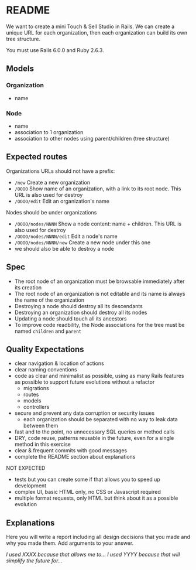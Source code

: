 # README

We want to create a mini Touch & Sell Studio in Rails. We can create a unique URL for each organization, then each organization can build its own tree structure.

You must use Rails 6.0.0 and Ruby 2.6.3.

## Models

### Organization

* name

### Node

* name
* association to 1 organization
* association to other nodes using parent/children (tree structure)

## Expected routes

Organizations URLs should not have a prefix:

* `/new` Create a new organization
* `/OOOO` Show name of an organization, with a link to its root node. This URL is also used for destroy
* `/OOOO/edit` Edit an organization's name

Nodes should be under organizations

* `/OOOO/nodes/NNNN` Show a node content: name + children. This URL is also used for destroy
* `/OOOO/nodes/NNNN/edit` Edit a node's name
* `/OOOO/nodes/NNNN/new` Create a new node under this one
* we should also be able to destroy a node

## Spec

* The root node of an organization must be browsable immediately after its creation
* The root node of an organization is not editable and its name is always the name of the organization
* Destroying a node should destroy all its descendants
* Destroying an organization should destroy all its nodes
* Updating a node should touch all its ancestors
* To improve code readbility, the Node associations for the tree must be named `children` and `parent`

## Quality Expectations

* clear navigation & location of actions
* clear naming conventions
* code as clear and minimalist as possible, using as many Rails features as possible to support future evolutions without a refactor
  * migrations
  * routes
  * models
  * controllers
* secure and prevent any data corruption or security issues
  * each organization should be separated with no way to leak data between them
* fast and to the point, no unnecessary SQL queries or method calls
* DRY, code reuse, patterns reusable in the future, even for a single method in this exercise
* clear & frequent commits with good messages
* complete the README section about explanations

NOT EXPECTED

* tests but you can create some if that allows you to speed up development
* complex UI, basic HTML only, no CSS or Javascript required
* multiple format requests, only HTML but think about it as a possible evolution

## Explanations

Here you will write a report including all design decisions that you made and why you made them.
Add arguments to your answer.

*I used XXXX because that allows me to...*
*I used YYYY because that will simplify the future for...*

